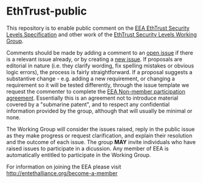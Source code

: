 # EthTrust-public

This repository is to enable public comment on the [EEA EthTrust Security Levels Specification](https://entethalliance.github.io/eta-registry/security-levels-spec.html)
and other work of the [EthTrust Security Levels Working Group](https://entethalliance.org/groups/EthTrust).

Comments should be made by adding a comment to an [open issue](https://github.com/EntEthAlliance/EthTrust-public/issues) if there is a relevant issue already, or by creating a 
[new issue](https://github.com/EntEthAlliance/EthTrust-public/issues/new/choose). If proposals are editorial in nature (i.e. they clarify wording, fix spelling mistakes or obvious logic errors),
the process is fairly straightforward. If a proposal suggests a substantive change - e.g. adding a new requirement, or changing a requirement so it will be tested differently, 
through the issue template we request the commenter to complete the [EEA Non-member participation agreement](https://github.com/EntEthAlliance/EthTrust-public/blob/main/EEA-Non-Member-Participation-Agreement.pdf). Essentially this is an agreement not to introduce material covered by a "submarine patent",
and to respect any confidential information provided by the group, although that will usually be minimal or none.

The Working Group will consider the issues raised, reply in the public issue as they make progress or request clarification, and explain their resolution and the outcome of each issue.
The group **MAY** invite individuals who have raised issues to participate in a dicussion. Any member of EEA is automatically entitled to participate in the Working Group.

For information on joining the EEA please visit http://entethalliance.org/become-a-member
